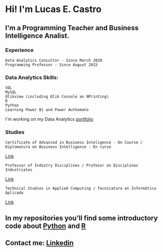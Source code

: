# Hi! I'm Lucas E. Castro
## I'm a Programming Teacher and Business Intelligence Analist.

### Experience
```
Data Analytics Consultor - Since March 2020
Programming Professor - Since August 2015
```

### Data Analytics Skills:
```
SQL
MySQL
Qlikview (including Qlik Console an NPrinting)
R
Python
Learning Power Bi and Power Authomate
```
I'm  working on my Data Analytics [portfolio](https://lcastro92.github.io) 

### Studies
```
Certificate of Advanced in Business Inteligence - On Course / Diplomatura en Business Intelligence - En curso
``` 
[Link](https://sceu.frba.utn.edu.ar/e-learning/detalle/diplomatura/630/diplomatura-en-business-intelligence)
```
Professor of Industry Disciplines / Profesor en Disciplinas Industriales 
```
[Link](http://www.inspt.utn.edu.ar/pdi_pds/index.html)

```
Technical Studies in Applied Computing / Tecnicatura en Informática Aplicada 
```
[Link](http://www.inspt.utn.edu.ar/academica/60_informatica_aplicada.html)

## In my repositories you'll find some introductory code about [Python](Python) and [R](R)

## Contact me: [Linkedin](https://www.linkedin.com/in/lucas-ezequiel-castro-709723187/)

